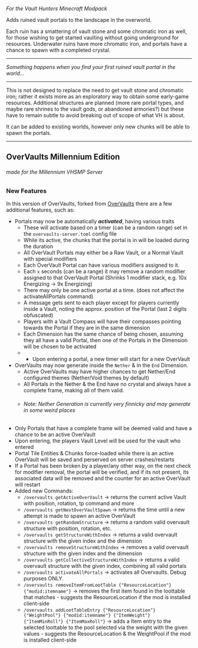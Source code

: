 *For the Vault Hunters Minecraft Modpack*

Adds ruined vault portals to the landscape in the overworld.

Each ruin has a smattering of vault stone and some chromatic iron as well, for those wishing to get started vaulting without going underground for resources.
Underwater ruins have more chromatic iron, and portals have a chance to spawn with a completed crystal.

-----------

*Something happens when you find your first ruined vault portal in the world...*

-----------

This is not designed to replace the need to get vault stone and chromatic iron; rather it exists more as an exploratory way to obtain some early-game resources.
Additional structures are planned (more rare portal types, and maybe rare shrines to the vault gods, or abandoned armories?)  but these have to remain subtle to avoid breaking out of scope of what VH is about.

It can be added to existing worlds, however only new chunks will be able to spawn the portals. 

-----------
## OverVaults Millennium Edition
###### *made for the Millennium VHSMP Server*

### New Features
In this version of OverVaults, forked from [OverVaults](https://github.com/IridiumIO/OverVaults) there are a few additional features, such as:

* Portals may now be automatically ***activated***, having various traits
    * These will activate based on a timer (can be a random range) set in the `overvaults-server.toml` config file
    * While its active, the chunks that the portal is in will be loaded during the duration
    * All OverVault Portals may either be a Raw Vault, or a Normal Vault with special modifiers
    * Each OverVault Portal can have various modifiers assigned to it.
    * Each `x` seconds (can be a range) it may remove a random modifier assigned to that OverVault Portal (Shrinks 1 modifier stack, e.g. 10x Energizing -> 9x Energizing)
    * There may only be one active portal at a time. (does not affect the activateAllPortals command)
    * A message gets sent to each player except for players currently inside a Vault, noting the approx. position of the Portal (last 2 digits obfuscated)
    * Players with a Vault Compass will have their compasses pointing towards the Portal if they are in the same dimension
    * Each Dimension has the same chance of being chosen, assuming they all have a valid Portal, then one of the Portals in the Dimension will be chosen to be activated
    * * Upon entering a portal, a new timer will start for a new OverVault
* OverVaults may now generate inside the `Nether` & in the `End` Dimension.
    * Active OverVaults may have higher chances to get Nether/End configured themes (Nether/Void themes by default)
    * All Portals in the Nether & the End have no crystal and always have a complete frame, making all of them valid.
    * ###### _Note: Nether Generation is currently very finnicky and may generate in some weird places_ 
* Only Portals that have a complete frame will be deemed valid and have a chance to be an active OverVault
* Upon entering, the players Vault Level will be used for the vault who entered
* Portal Tile Entities & Chunks force-loaded while there is an active OverVault will be saved and perserved on server crashes/restarts
* If a Portal has been broken by a player/any other way, on the next check for modifier removal, the portal will be verified, and if its not present, its associated data will be removed and the counter for an active OverVault will restart
* Added new Commands:
    * `/overvaults getActiveOverVault` -> returns the current active Vault with position, rotation, tp command and more
    * `/overvaults getNextOverVaultSpawn` -> returns the time until a new attempt is made to spawn an active OverVault
    * `/overvaults getRandomStructure` -> returns a random valid overvault structure with position, rotation, etc.
    * `/overvaults getStructureWithIndex` -> returns a valid overvault structure with the given index and the dimension
    * `/overvaults removeStructureWithIndex` -> removes a valid overvault structure with the given index and the dimension
    * `/overvaults getCollectiveStructureWithIndex` -> returns a valid overvault structure with the given index, combining all valid portals
    * `/overvaults activateAllPortals` -> activates all Overvaults. Debug purposes ONLY.
    * `/overvaults removeItemFromLootTable {"ResourceLocation"} {"modid:itemname"}` -> removes the first item found in the loottable that matches - suggests the ResourceLocation if the mod is installed client-side
    * `/overvaults addLootTableEntry {"ResourceLocation"} {"WeightPool"} {"modid:itemname"} {"ItemWeight"} {"ItemMinRoll"} {"ItemMaxRoll"}` -> adds a Item entry to the selected loottable to the pool selected via the weight with the given values - suggests the ResourceLocation & the WeightPool if the mod is installed client-side 

